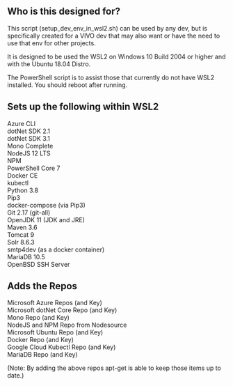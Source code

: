 Who is this designed for?
------------------------------------
This script (setup_dev_env_in_wsl2.sh) can be used by any dev, but is specifically created for a VIVO dev that may also want or have the need to use that env for other projects.

It is designed to be used the WSL2 on Windows 10 Build 2004 or higher and with the Ubuntu 18.04 Distro.

The PowerShell script is to assist those that currently do not have WSL2 installed.  You should reboot after running.

Sets up the following within WSL2
------------------------------------
Azure CLI\
dotNet SDK 2.1\
dotNet SDK 3.1\
Mono Complete\
NodeJS 12 LTS\
NPM\
PowerShell Core 7\
Docker CE\
kubectl\
Python 3.8\
Pip3\
docker-compose (via Pip3)\
Git 2.17 (git-all)\
OpenJDK 11 (JDK and JRE)\
Maven 3.6\
Tomcat 9\
Solr 8.6.3\
smtp4dev (as a docker container)\
MariaDB 10.5\
OpenBSD SSH Server

Adds the Repos
-------------------------------------
Microsoft Azure Repos (and Key)\
Microsoft dotNet Core Repo (and Key)\
Mono Repo (and Key)\
NodeJS and NPM Repo from Nodesource\
Microsoft Ubuntu Repo (and Key)\
Docker Repo (and Key)\
Google Cloud Kubectl Repo (and Key)\
MariaDB Repo (and Key)

(Note: By adding the above repos apt-get is able to keep those items up to date.)
